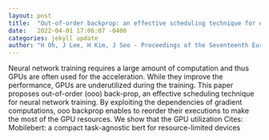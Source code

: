 ```yaml
---
layout: post
title:  "Out-of-order backprop: an effective scheduling technique for deep learning"
date:   2022-04-01 17:06:07 -0400
categories: jekyll update
author: "H Oh, J Lee, H Kim, J Seo - Proceedings of the Seventeenth European Conference , 2022"
---
```

Neural network training requires a large amount of computation and thus GPUs are often used for the acceleration. While they improve the performance, GPUs are underutilized during the training. This paper proposes out-of-order (ooo) back-prop, an effective scheduling technique for neural network training. By exploiting the dependencies of gradient computations, ooo backprop enables to reorder their executions to make the most of the GPU resources. We show that the GPU utilization Cites: Mobilebert: a compact task-agnostic bert for resource-limited devices